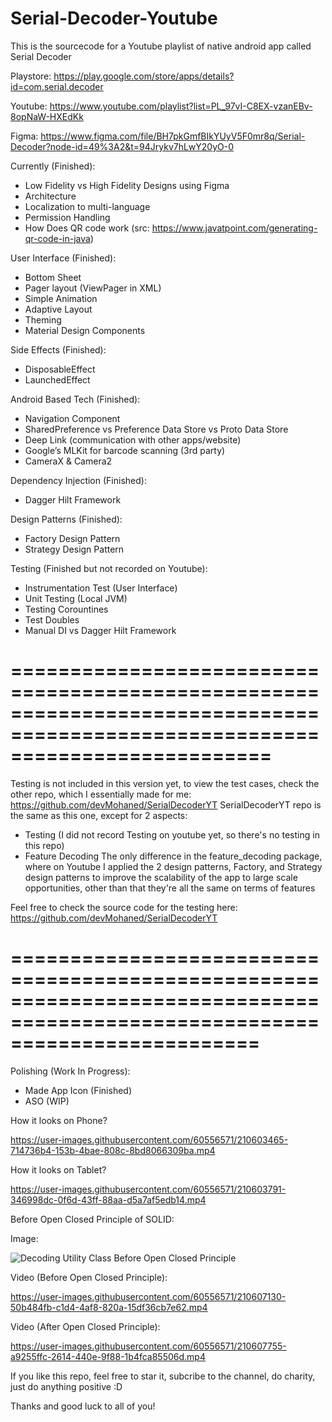 # Serial-Decoder-Youtube
This is the sourcecode for a Youtube playlist of native android app called Serial Decoder

Playstore: https://play.google.com/store/apps/details?id=com.serial.decoder

Youtube: https://www.youtube.com/playlist?list=PL_97vI-C8EX-vzanEBv-8opNaW-HXEdKk

Figma: https://www.figma.com/file/BH7pkGmfBIkYUyV5F0mr8q/Serial-Decoder?node-id=49%3A2&t=94Jrykv7hLwY20yO-0

Currently (Finished):
- Low Fidelity vs High Fidelity Designs using Figma
- Architecture
- Localization to multi-language
- Permission Handling
- How Does QR code work (src: https://www.javatpoint.com/generating-qr-code-in-java)

User Interface (Finished):
- Bottom Sheet
- Pager layout (ViewPager in XML)
- Simple Animation
- Adaptive Layout
- Theming
- Material Design Components


Side Effects (Finished):
- DisposableEffect
- LaunchedEffect

Android Based Tech (Finished):
- Navigation Component
- SharedPreference vs Preference Data Store vs Proto Data Store
- Deep Link (communication with other apps/website)
- Google’s MLKit for barcode scanning (3rd party)
- CameraX & Camera2

Dependency Injection (Finished):
- Dagger Hilt Framework

Design Patterns (Finished):
- Factory Design Pattern
- Strategy Design Pattern

Testing (Finished but not recorded on Youtube):
- Instrumentation Test (User Interface)
- Unit Testing (Local JVM)
- Testing Corountines
- Test Doubles
- Manual DI vs Dagger Hilt Framework


==============================================================================================================================
=============================================================================================

Testing is not included in this version yet, to view the test cases, check the other repo, which I essentially made for me:
https://github.com/devMohaned/SerialDecoderYT
SerialDecoderYT repo is the same as this one, except for 2 aspects:
- Testing (I did not record Testing on youtube yet, so there's no testing in this repo)
- Feature Decoding 
The only difference in the feature_decoding package, where on Youtube I applied the 2 design patterns, Factory, and Strategy design patterns
to improve the scalability of the app to large scale opportunities, other than that they're all the same on terms of features


Feel free to check the source code for the testing here:
https://github.com/devMohaned/SerialDecoderYT

=============================================================================================================================
==============================================================================================

Polishing (Work In Progress):
- Made App Icon (Finished)
- ASO (WIP)


How it looks on Phone?


https://user-images.githubusercontent.com/60556571/210603465-714736b4-153b-4bae-808c-8bd8066309ba.mp4

How it looks on Tablet?


https://user-images.githubusercontent.com/60556571/210603791-346998dc-0f6d-43ff-88aa-d5a7af5edb14.mp4



Before Open Closed Principle of SOLID:

Image:

![Decoding Utility Class Before Open Closed Principle](https://user-images.githubusercontent.com/60556571/210606719-a700d935-5baa-4181-8646-d30d2e547bda.png)

Video (Before Open Closed Principle):

https://user-images.githubusercontent.com/60556571/210607130-50b484fb-c1d4-4af8-820a-15df36cb7e62.mp4

Video (After Open Closed Principle):


https://user-images.githubusercontent.com/60556571/210607755-a9255ffc-2614-440e-9f88-1b4fca85506d.mp4



If you like this repo, feel free to star it, subcribe to the channel, do charity, just do anything positive :D

Thanks and good luck to all of you!
